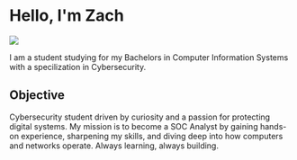 # Hello, I'm Zach
<a href="www.linkedin.com/in/zachary-williams-01353516a"><img src="https://img.shields.io/badge/-LinkedIn-0072b1?&style=for-the-badge&logo=linkedin&logoColor=white" /></a>

I am a student studying for my Bachelors in Computer Information Systems with a specilization in Cybersecurity.

## Objective
Cybersecurity student driven by curiosity and a passion for protecting digital systems. 
My mission is to become a SOC Analyst by gaining hands-on experience, sharpening my skills, and diving deep into how computers and networks operate. 
Always learning, always building.



